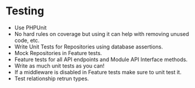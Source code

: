 # Testing

- Use PHPUnit
- No hard rules on coverage but using it can help with removing unused code, etc.
- Write Unit Tests for Repositories using database assertions.
- Mock Repositories in Feature tests.
- Feature tests for all API endpoints and Module API Interface methods.
- Write as much unit tests as you can!
- If a middleware is disabled in Feature tests make sure to unit test it.
- Test relationship retrun types.
